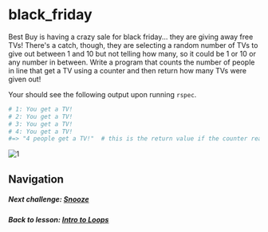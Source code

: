 # black_friday
Best Buy is having a crazy sale for black friday... they are giving away free TVs! There's a catch, though, they are selecting a random number of TVs to give out between 1 and 10 but not telling how many, so it could be 1 or 10 or any number in between. Write a program that counts the number of people in line that get a TV using a counter and then return how many TVs were given out!  

Your should see the following output upon running `rspec`.  
```ruby
# 1: You get a TV!
# 2: You get a TV!
# 3: You get a TV!
# 4: You get a TV!
#=> "4 people get a TV!"  # this is the return value if the counter reaches 4
```  
![1](http://i.imgur.com/pdVSUJe.gif)  


## Navigation   
##### Next challenge: [Snooze](https://github.com/Coderdotnew/intro_web_apps_bs/tree/master/04_class/01_loops_intro/code/03_snooze)    
##### Back to lesson: [Intro to Loops](https://github.com/Coderdotnew/intro_web_apps_bs/tree/master/04_class/01_loops_intro)  
